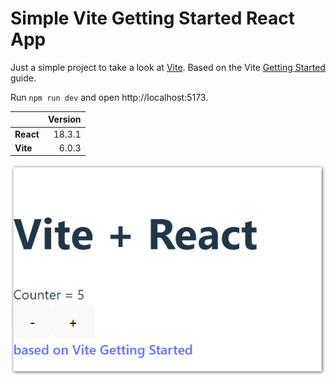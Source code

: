# Simple Vite Getting Started React App

Just a simple project to take a look at [Vite](https://vite.dev). Based on the Vite [Getting Started](https://vite.dev/guide/) guide.

Run `npm run dev` and open http://localhost:5173.

|           | Version |
| --------- | ------: |
| **React** |  18.3.1 |
| **Vite**  |   6.0.3 |

![screenshot01](screenshots/screenshot01.png)

